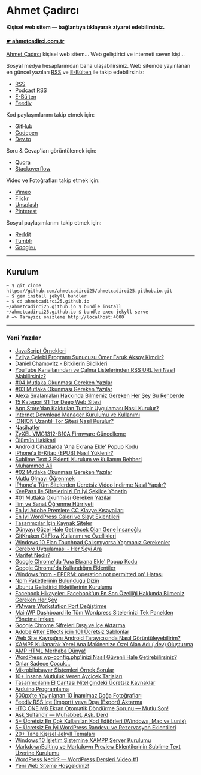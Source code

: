 # Ahmet Çadırcı

**Kişisel web sitem — bağlantıya tıklayarak ziyaret edebilirsiniz.**

#### [☛ ahmetcadirci.com.tr](https://ahmetcadirci.com.tr)

[Ahmet Çadırcı](https://ahmetcadirci.com.tr) kişisel web sitem... Web geliştirici ve interneti seven kişi...

Sosyal medya hesaplarımdan bana ulaşabilirsiniz. Web sitemde yayınlanan en güncel yazıları [RSS](https://ahmetcadirci.com.tr/r/rss) ve [E-Bülten](https://ahmetcadirci.com.tr/r/ebulten) ile takip edebilirsiniz:

- [RSS](https://ahmetcadirci.com.tr/r/rss)
- [Podcast RSS](https://ahmetcadirci.com.tr/r/podcast)
- [E-Bülten](https://ahmetcadirci.com.tr/r/ebulten)
- [Feedly](https://ahmetcadirci.com.tr/r/feedly)

Kod paylaşımlarımı takip etmek için:
- [GitHub](https://ahmetcadirci.com.tr/r/github)
- [Codepen](https://ahmetcadirci.com.tr/r/codepen)
- [Dev.to](https://ahmetcadirci.com.tr/r/devto)

Soru & Cevap'ları görüntülemek için:
- [Quora](https://ahmetcadirci.com.tr/r/quora)
- [Stackoverflow](https://ahmetcadirci.com.tr/r/stackoverflow)

Video ve Fotoğrafları takip etmek için:
- [Vimeo](https://ahmetcadirci.com.tr/r/vimeo)
- [Flickr](https://ahmetcadirci.com.tr/r/flickr)
- [Unsplash](https://ahmetcadirci.com.tr/r/unsplash)
- [Pinterest](https://ahmetcadirci.com.tr/r/pinterest)

Sosyal paylaşımlarımı takip etmek için:
- [Reddit](https://ahmetcadirci.com.tr/r/reddit)
- [Tumblr](https://ahmetcadirci.com.tr/r/tumblr)
- [Google+](https://ahmetcadirci.com.tr/r/googleplus)

---

## Kurulum 

```
~ $ git clone https://github.com/ahmetcadirci25/ahmetcadirci25.github.io.git 
~ $ gem install jekyll bundler
~ $ cd ahmetcadirci25.github.io
~/ahmetcadirci25.github.io $ bundle install
~/ahmetcadirci25.github.io $ bundle exec jekyll serve
# => Tarayıcı önizleme http://localhost:4000
```

---

### Yeni Yazılar

* [JavaScript Örnekleri](https://ahmetcadirci.com.tr/2020/javascript-ornekleri/)
* [Evliya Çelebi Programı Sunucusu Ömer Faruk Aksoy Kimdir?](https://ahmetcadirci.com.tr/2019/omer-faruk-aksoy/)
* [Daniel Chamovitz - Bitkilerin Bildikleri](https://ahmetcadirci.com.tr/2019/bitkilerin-bildikleri/)
* [YouTube Kanallarından ve Çalma Listelerinden RSS URL'leri Nasıl Alabilirsiniz?](https://ahmetcadirci.com.tr/2019/youtube-rss/)
* [#04 Mutlaka Okunması Gereken Yazılar](https://ahmetcadirci.com.tr/2019/04-mutlaka-okunmasi-gereken-yazilar)
* [#03 Mutlaka Okunması Gereken Yazılar](https://ahmetcadirci.com.tr/2019/03-mutlaka-okunmasi-gereken-yazilar)
* [Alexa Sıralamaları Hakkında Bilmemiz Gereken Her Şey Bu Rehberde](https://ahmetcadirci.com.tr/2018/alexa-siralamalari-hakkinda-bilmeniz-gereken-her-sey-bu-rehberde/)
* [15 Kategori 91 Tor Deep Web Sitesi](https://ahmetcadirci.com.tr/2018/15-kategori-91-tor-deep-web-sitesi/)
* [App Store’dan Kaldırılan Tumblr Uygulaması Nasıl Kurulur?](https://ahmetcadirci.com.tr/2018/app-storedan-kaldirilan-tumblr-uygulamasi-nasil-kurulur/)
* [Internet Download Manager Kurulumu ve Kullanımı](https://ahmetcadirci.com.tr/2018/internet-download-manager-kurulumu-ve-kullanimi/)
* [.ONION Uzantılı Tor Sitesi Nasıl Kurulur?](https://ahmetcadirci.com.tr/2018/onion-uzantili-tor-sitesi-nasil-kurulur/)
* [Nasihatler](https://ahmetcadirci.com.tr/2018/nasihatler/)
* [ZyXEL VMG1312-B10A Firmware Güncelleme](https://ahmetcadirci.com.tr/2018/zyxel-vmg1312-b10a-firmware-guncelleme/)
* [Ölümün Hakikati](https://ahmetcadirci.com.tr/2018/olumun-hakikati/)
* [Android Cihazlarda 'Ana Ekrana Ekle' Popup Kodu](https://ahmetcadirci.com.tr/2018/android-cihazlarda-ana-ekrana-ekle-popup-kodu/)
* [iPhone'a E-Kitap (EPUB) Nasıl Yüklenir?](https://ahmetcadirci.com.tr/2018/iphonea-e-kitap-epub-nasil-yuklenir/)
* [Sublime Text 3 Eklenti Kurulum ve Kullanım Rehberi](https://ahmetcadirci.com.tr/2018/sublime-text-3-eklenti-kurulum-ve-kullanim-rehberi/)
* [Muhammed Ali](https://ahmetcadirci.com.tr/2018/muhammed-ali/)
* [#02 Mutlaka Okunması Gereken Yazılar](https://ahmetcadirci.com.tr/2018/02-mutlaka-okunmasi-gereken-yazilar/)
* [Mutlu Olmayı Öğrenmek](https://ahmetcadirci.com.tr/2018/mutlu-olmayi-ogrenmek/)
* [iPhone'a Tüm Sitelerden Ücretsiz Video İndirme Nasıl Yapılır?](https://ahmetcadirci.com.tr/2018/iphone-cihaza-tum-sitelerden-ucretsiz-video-indirme-nasil-yapilir/)
* [KeePass ile Şifrelerinizi En İyi Şekilde Yönetin](https://ahmetcadirci.com.tr/2017/keepass-ile-sifrelerinizi-en-iyi-sekilde-yonetin/)
* [#01 Mutlaka Okunması Gereken Yazılar](https://ahmetcadirci.com.tr/2017/01-mutlaka-okunmasi-gereken-yazilar/)
* [İlim ve Sanat Öğrenme Hürriyeti](https://ahmetcadirci.com.tr/2017/ilim-ve-sanat-ogrenme-hurriyeti/)
* [En İyi Adobe Premiere CC Klavye Kısayolları](https://ahmetcadirci.com.tr/2017/en-iyi-adobe-premiere-cc-klavye-kisayollari/)
* [En İyi WordPress Galeri ve Slayt Eklentileri](https://ahmetcadirci.com.tr/2017/en-iyi-wordpress-galeri-ve-slayt-eklentileri/)
* [Tasarımcılar İçin Kaynak Siteler](https://ahmetcadirci.com.tr/2017/tasarimcilar-icin-kaynak-siteler/)
* [Dünyayı Güzel Hale Getirecek Olan Gene İnsanoğlu](https://ahmetcadirci.com.tr/2017/dunyayi-guzel-hale-getirecek-olan-gene-insanoglu/)
* [GitKraken GitFlow Kullanımı ve Özellikleri](https://ahmetcadirci.com.tr/2017/gitkraken-gitflow-kullanimi-ve-ozellikleri/)
* [Windows 10 Elan Touchpad Çalışmıyorsa Yapmanız Gerekenler](https://ahmetcadirci.com.tr/2017/windows-10-elan-touchpad-calismiyorsa-yapmaniz-gerekenler/)
* [Cerebro Uygulaması - Her Şeyi Ara](https://ahmetcadirci.com.tr/2017/cerebro-uygulamasi-her-seyi-ara/)
* [Marifet Nedir?](https://ahmetcadirci.com.tr/2017/marifet-nedir/)
* [Google Chrome'da 'Ana Ekrana Ekle' Popup Kodu](https://ahmetcadirci.com.tr/2017/google-chrome-da-ana-ekrana-ekle-popup-kodu/)
* [Google Chrome'da Kullandığım Eklentiler](https://ahmetcadirci.com.tr/2017/google-chrome-da-kullandigim-eklentiler/)
* [Windows 'npm - EPERM: operation not permitted on' Hatası](https://ahmetcadirci.com.tr/2017/npm-paketlerinin-bulundugu-dizin/)
* [Npm Paketlerinin Bulunduğu Dizin](https://ahmetcadirci.com.tr/2017/npm-paketlerinin-bulundugu-dizin/)
* [Ubuntu Geliştirici Ekletilerinin Kurulumu](https://ahmetcadirci.com.tr/2017/ubuntu-gelistirici-eklentilerinin-kurulumu/)
* [Facebook Hikayeler: Facebook'un En Son Özelliği Hakkında Bilmeniz Gereken Her Şey](https://ahmetcadirci.com.tr/2017/facebook-hikayeler/)
* [VMware Workstation Port Değiştirme](https://ahmetcadirci.com.tr/2017/vmware-workstation-port-degistirme/)
* [MainWP Dashboard ile Tüm Wordpress Sitelerinizi Tek Panelden Yönetme İmkanı](https://ahmetcadirci.com.tr/2017/mainwp-dashboard-ile-tum-sitelerinizi-tek-panelden-yonetme-imkani/)
* [Google Chrome Şifreleri Dışa ve İçe Aktarma](https://ahmetcadirci.com.tr/2017/google-chrome-sifreleri-disa-ve-ice-aktarma/)
* [Adobe After Effects için 101 Ücretsiz Şablonlar](https://ahmetcadirci.com.tr/2016/adobe-after-effects-icin-101-ucretsiz-sablonlar/)
* [Web Site Kaynağını Android Tarayıcısında Nasıl Görüntüleyebilirim?](https://ahmetcadirci.com.tr/2016/web-site-kaynagini-android-tarayicsinda-nasil-goruntuleyebilirim/)
* [XAMPP Kullanarak Yerel Ana Makinenize Özel Alan Adı (.dev) Oluşturma](https://ahmetcadirci.com.tr/2016/xampp-kullanarak-yerel-ana-makinenize-ozel-alan-adi-dev-olusturma/)
* [AMP HTML Merhaba Dünya!](https://ahmetcadirci.com.tr/2016/amp-html-merhaba-dunya/)
* [WordPress wp-config.php'inizi Nasıl Güvenli Hale Getirebilirsiniz?](https://ahmetcadirci.com.tr/2016/wordpress-wp-config-php-inizi-nasil-guvenli-hale-getirebilirsiniz/)
* [Onlar Sadece Çocuk...](https://ahmetcadirci.com.tr/2016/onlar-sadece-cocuk/)
* [Mikrobilgisayar Sistemleri Örnek Sorular](https://ahmetcadirci.com.tr/2016/mikrobilgisayar-sistemleri-ornek-sorular/)
* [10+ İnsana Mutluluk Veren Ayçiçek Tarlaları](https://ahmetcadirci.com.tr/2016/insana-mutluluk-veren-aycicek-tarlalari/)
* [Tasarımcıların El Çantası Niteliğindeki Ücretsiz Kaynaklar](https://ahmetcadirci.com.tr/2016/tasarimcilarin-el-cantasi-niteligindeki-ucretsiz-kaynaklar/)
* [Arduino Programlama](https://ahmetcadirci.com.tr/2016/arduino-programlama/)
* [500px'te Yayınlanan 10 İnanılmaz Doğa Fotoğrafları](https://ahmetcadirci.com.tr/2016/500px-yayinlanan-10-inanilmaz-doga-fotograflari/)
* [Feedly RSS İçe (Import) veya Dışa (Export) Aktarma](https://ahmetcadirci.com.tr/2016/feedly-rss-ice-import-veya-disa-export-aktarma/)
* [HTC ONE M8 Ekran Otomatik Döndürme Sorunu — Mutlu Son!](https://ahmetcadirci.com.tr/2016/htc-one-m8-ekran-otomatik-dondurme-sorunu-mutlu-son/)
* [Aşk Sultandır — Muhabbet, Aşk, Derd](https://ahmetcadirci.com.tr/2016/ask-sultandir-muhabbet-ask-derd/)
* [5+ Ücretsiz En Çok Kullanılan Kod Editörleri (Windows, Mac ve Lunix)](https://ahmetcadirci.com.tr/2016/5-ucretsiz-en-cok-kullanilan-kod-editorleri-windows-mac-lunix/)
* [5+ Ücretsiz En İyi WordPress Randevu ve Rezervasyon Eklentileri](https://ahmetcadirci.com.tr/2016/5-ucretsiz-en-iyi-wordpress-randevu-ve-rezervasyon-eklentileri/)
* [20+ Tane Kişisel Jekyll Temaları](https://ahmetcadirci.com.tr/2016/20-tane-kisisel-jekyll-temalari/)
* [Windows 10 İşletim Sistemine XAMPP Server Kurulumu](https://ahmetcadirci.com.tr/2016/windows-10-isletim-sistemine-xampp-server-kurulumu/)
* [MarkdownEditing ve Markdown Preview Eklentilerinin Sublime Text Üzerine Kurulumu](https://ahmetcadirci.com.tr/2016/markdownediting-ve-markdown-preview-sublime-text-uzerine-kurulumu/)
* [WordPress Nedir? — WordPress Dersleri Video #1](https://ahmetcadirci.com.tr/2016/wordpress-nedir/)
* [Yeni Web Siteme Hoşgeldiniz!](https://ahmetcadirci.com.tr/2016/yeni-web-siteme-hosgeldiniz/)
